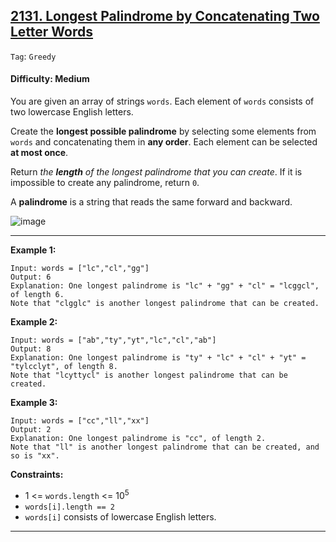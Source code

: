 ## [2131. Longest Palindrome by Concatenating Two Letter Words](https://leetcode.com/problems/longest-palindrome-by-concatenating-two-letter-words/)

```Tag```: ```Greedy```

#### Difficulty: Medium

You are given an array of strings ```words```. Each element of ```words``` consists of two lowercase English letters.

Create the __longest possible palindrome__ by selecting some elements from ```words``` and concatenating them in __any order__. Each element can be selected __at most once__.

Return _the __length__ of the longest palindrome that you can create_. If it is impossible to create any palindrome, return ```0```.

A __palindrome__ is a string that reads the same forward and backward.

![image](https://user-images.githubusercontent.com/35042430/223014349-27a8281a-dd3d-4fa2-bebc-0ac671bd7606.png)

---

__Example 1:__
```
Input: words = ["lc","cl","gg"]
Output: 6
Explanation: One longest palindrome is "lc" + "gg" + "cl" = "lcggcl", of length 6.
Note that "clgglc" is another longest palindrome that can be created.
```

__Example 2:__
```
Input: words = ["ab","ty","yt","lc","cl","ab"]
Output: 8
Explanation: One longest palindrome is "ty" + "lc" + "cl" + "yt" = "tylcclyt", of length 8.
Note that "lcyttycl" is another longest palindrome that can be created.
```

__Example 3:__
```
Input: words = ["cc","ll","xx"]
Output: 2
Explanation: One longest palindrome is "cc", of length 2.
Note that "ll" is another longest palindrome that can be created, and so is "xx".
```

__Constraints:__

- 1 <= ```words.length``` <= 10<sup>5</sup>
- ```words[i].length == 2```
- ```words[i]``` consists of lowercase English letters.

---


